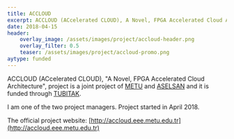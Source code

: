 ```yaml
---
title: ACCLOUD
excerpt: ACCLOUD (ACcelerated CLOUD), A Novel, FPGA Accelerated Cloud Architecture
date: 2018-04-15
header:
    overlay_image: /assets/images/project/accloud-header.png
    overlay_filter: 0.5
    teaser: /assets/images/project/accloud-promo.png
aytype: funded
---
```


ACCLOUD (ACcelerated CLOUD), "A Novel, FPGA Accelerated Cloud Architecture",
project is a joint project of [METU](https://www.metu.edu.tr/) and
[ASELSAN](http://www.aselsan.com/) and it is funded through
[TUBITAK](https://www.tubitak.gov.tr/en).

I am one of the two project managers. Project started in April 2018.

The official project website:
[http://accloud.eee.metu.edu.tr](http://accloud.eee.metu.edu.tr)
